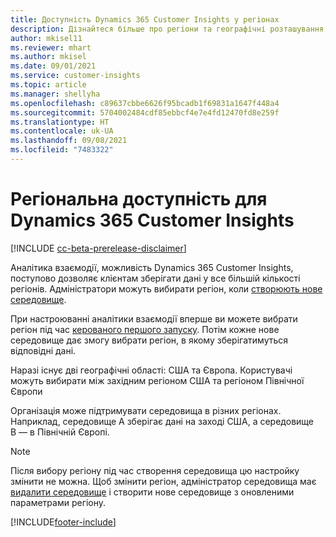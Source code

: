 ```yaml
---
title: Доступність Dynamics 365 Customer Insights у регіонах
description: Дізнайтеся більше про регіони та географічні розташування, на які розгортається служба.
author: mkisel11
ms.reviewer: mhart
ms.author: mkisel
ms.date: 09/01/2021
ms.service: customer-insights
ms.topic: article
ms.manager: shellyha
ms.openlocfilehash: c89637cbbe6626f95bcadb1f69831a1647f448a4
ms.sourcegitcommit: 5704002484cdf85ebbcf4e7e4fd12470fd8e259f
ms.translationtype: HT
ms.contentlocale: uk-UA
ms.lasthandoff: 09/08/2021
ms.locfileid: "7483322"
---
```

# <a name="regional-availability-for-dynamics-365-customer-insights"></a>Регіональна доступність для Dynamics 365 Customer Insights

[!INCLUDE [cc-beta-prerelease-disclaimer](includes/cc-beta-prerelease-disclaimer.md)]

Аналітика взаємодії, можливість Dynamics 365 Customer Insights, поступово дозволяє клієнтам зберігати дані у все більшій кількості регіонів. Адміністратори можуть вибирати регіон, коли [створюють нове середовище](manage-environments-workspaces.md#create-an-environment). 

При настроюванні аналітики взаємодії вперше ви можете вибрати регіон під час [керованого першого запуску](quickstart.md). Потім кожне нове середовище дає змогу вибрати регіон, в якому зберігатимуться відповідні дані.

Наразі існує дві географічні області: США та Європа. Користувачі можуть вибирати між західним регіоном США та регіоном Північної Європи

Організація може підтримувати середовища в різних регіонах. Наприклад, середовище А зберігає дані на заході США, а середовище В — в Північній Європі.

> [!NOTE]
> Після вибору регіону під час створення середовища цю настройку змінити не можна. Щоб змінити регіон, адміністратор середовища має [видалити середовище](manage-environments-workspaces.md#delete-an-environment) і створити нове середовище з оновленими параметрами регіону.


[!INCLUDE[footer-include](../includes/footer-banner.md)]
